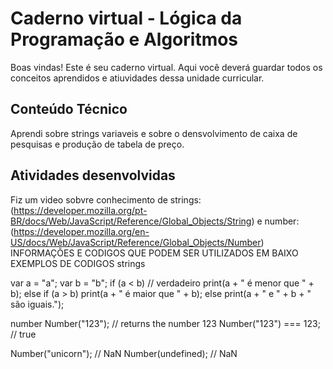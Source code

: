 # Caderno virtual - Lógica da Programação e Algoritmos
Boas vindas! Este é seu caderno virtual. Aqui você deverá guardar todos os conceitos aprendidos e atiuvidades dessa unidade curricular. 


## Conteúdo Técnico
Aprendi sobre strings variaveis e sobre o densvolvimento de caixa de pesquisas e produção de tabela de preço.



## Atividades desenvolvidas
Fiz um video sobvre conhecimento de 
strings:(https://developer.mozilla.org/pt-BR/docs/Web/JavaScript/Reference/Global_Objects/String) 
e number:(https://developer.mozilla.org/en-US/docs/Web/JavaScript/Reference/Global_Objects/Number)
INFORMAÇÕES E CODIGOS QUE PODEM SER UTILIZADOS EM BAIXO EXEMPLOS DE CODIGOS
strings

var a = "a";
var b = "b";
if (a < b)
  // verdadeiro
  print(a + " é menor que " + b);
else if (a > b) print(a + " é maior que " + b);
else print(a + " e " + b + " são iguais.");



number
Number("123"); // returns the number 123
Number("123") === 123; // true

Number("unicorn"); // NaN
Number(undefined); // NaN
